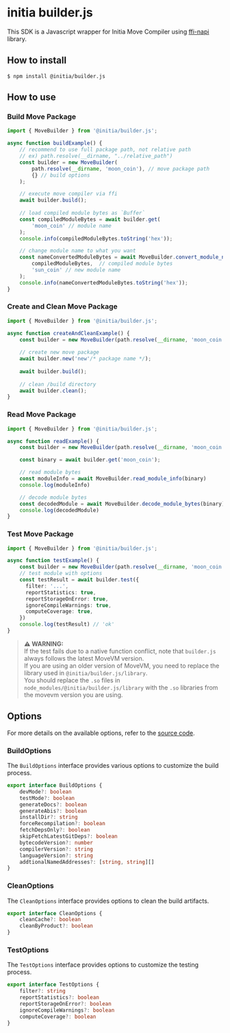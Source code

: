 # initia builder.js

This SDK is a Javascript wrapper for Initia Move Compiler using [ffi-napi](https://www.npmjs.com/package/ffi-napi) library.

## How to install

```
$ npm install @initia/builder.js
```

## How to use

### Build Move Package

```ts
import { MoveBuilder } from '@initia/builder.js';

async function buildExample() {
    // recommend to use full package path, not relative path
    // ex) path.resolve(__dirname, "../relative_path")
    const builder = new MoveBuilder(
        path.resolve(__dirname, 'moon_coin'), // move package path 
        {} // build options
    );

    // execute move compiler via ffi
    await builder.build();
    
    // load compiled module bytes as `Buffer`
    const compiledModuleBytes = await builder.get(
        'moon_coin' // module name
    );
    console.info(compiledModuleBytes.toString('hex'));

    // change module name to what you want
    const nameConvertedModuleBytes = await MoveBuilder.convert_module_name(
        compiledModuleBytes,  // compiled module bytes
        'sun_coin' // new module name 
    );
    console.info(nameConvertedModuleBytes.toString('hex'));
}

```

### Create and Clean Move Package

```ts
import { MoveBuilder } from '@initia/builder.js';

async function createAndCleanExample() {
    const builder = new MoveBuilder(path.resolve(__dirname, 'moon_coin'), {});
    
    // create new move package
    await builder.new('new'/* package name */);
    
    await builder.build();
    
    // clean /build directory
    await builder.clean();
}
```

### Read Move Package

```ts
import { MoveBuilder } from '@initia/builder.js';

async function readExample() {
    const builder = new MoveBuilder(path.resolve(__dirname, 'moon_coin'), {});

    const binary = await builder.get('moon_coin');

    // read module bytes
    const moduleInfo = await MoveBuilder.read_module_info(binary)
    console.log(moduleInfo)

    // decode module bytes
    const decodedModule = await MoveBuilder.decode_module_bytes(binary);
    console.log(decodedModule)
}
```

### Test Move Package
```ts
import { MoveBuilder } from '@initia/builder.js';

async function testExample() {
    const builder = new MoveBuilder(path.resolve(__dirname, 'moon_coin'), {});
    // test module with options
    const testResult = await builder.test({
      filter: '...',
      reportStatistics: true,
      reportStorageOnError: true,
      ignoreCompileWarnings: true,
      computeCoverage: true,
    })
    console.log(testResult) // 'ok'
}
```
> **⚠ WARNING:**  
> If the test fails due to a native function conflict, note that `builder.js` always follows the latest MoveVM version.  
> If you are using an older version of MoveVM, you need to replace the library used in `@initia/builder.js/library`.  
> You should replace the `.so` files in `node_modules/@initia/builder.js/library` with the `.so` libraries from the movevm version you are using.  
## Options

For more details on the available options, refer to the [source code](src/types/options.ts).

### BuildOptions
The `BuildOptions` interface provides various options to customize the build process.

```ts
export interface BuildOptions {
    devMode?: boolean
    testMode?: boolean
    generateDocs?: boolean
    generateAbis?: boolean
    installDir?: string
    forceRecompilation?: boolean
    fetchDepsOnly?: boolean
    skipFetchLatestGitDeps?: boolean
    bytecodeVersion?: number
    compilerVersion?: string
    languageVersion?: string
    addtionalNamedAddresses?: [string, string][]
}
```

### CleanOptions
The `CleanOptions` interface provides options to clean the build artifacts.

```ts
export interface CleanOptions {
    cleanCache?: boolean
    cleanByProduct?: boolean
}
```

### TestOptions
The `TestOptions` interface provides options to customize the testing process.

```ts
export interface TestOptions {
    filter?: string
    reportStatistics?: boolean
    reportStorageOnError?: boolean
    ignoreCompileWarnings?: boolean
    computeCoverage?: boolean
}
```
